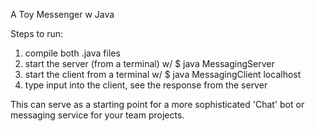 A Toy Messenger w Java

Steps to run:
1. compile both .java files
2. start the server (from a terminal) w/ $ java MessagingServer
3. start the client from a terminal w/ $ java MessagingClient localhost
4. type input into the client, see the response from the server

This can serve as a starting point for a more sophisticated 'Chat' bot or messaging service for your team projects. 
